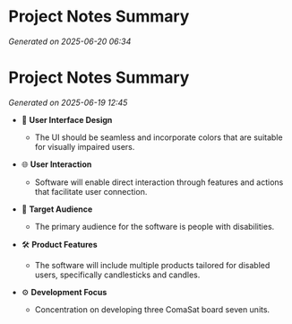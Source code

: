 # Project Notes Summary

*Generated on 2025-06-20 06:34*

# Project Notes Summary

*Generated on 2025-06-19 12:45*

- 🎨 **User Interface Design**
  - The UI should be seamless and incorporate colors that are suitable for visually impaired users.

- 🌐 **User Interaction**
  - Software will enable direct interaction through features and actions that facilitate user connection.

- 🎯 **Target Audience**
  - The primary audience for the software is people with disabilities.

- 🛠️ **Product Features**
  - The software will include multiple products tailored for disabled users, specifically candlesticks and candles.

- ⚙️ **Development Focus**
  - Concentration on developing three ComaSat board seven units.